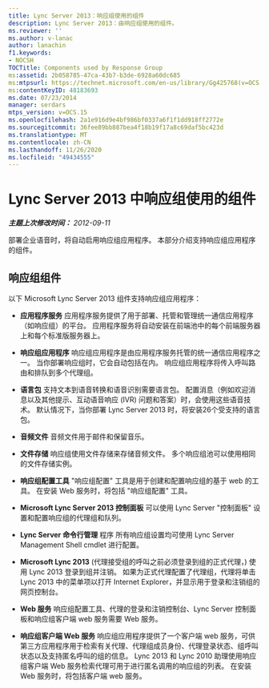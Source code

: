 ```yaml
---
title: Lync Server 2013：响应组使用的组件
description: Lync Server 2013：由响应组使用的组件。
ms.reviewer: ''
ms.author: v-lanac
author: lanachin
f1.keywords:
- NOCSH
TOCTitle: Components used by Response Group
ms:assetid: 2b058785-47ca-43b7-b3de-6928a60dc685
ms:mtpsurl: https://technet.microsoft.com/en-us/library/Gg425768(v=OCS.15)
ms:contentKeyID: 48183693
ms.date: 07/23/2014
manager: serdars
mtps_version: v=OCS.15
ms.openlocfilehash: 2a1e916d9e4bf986bf0337a6f1f1dd918ff2772e
ms.sourcegitcommit: 36fee89bb887bea4f18b19f17a8c69daf5bc423d
ms.translationtype: MT
ms.contentlocale: zh-CN
ms.lasthandoff: 11/26/2020
ms.locfileid: "49434555"
---
```

# <a name="components-used-by-response-group-in-lync-server-2013"></a>Lync Server 2013 中响应组使用的组件

<div data-xmlns="http://www.w3.org/1999/xhtml">

<div class="topic" data-xmlns="http://www.w3.org/1999/xhtml" data-msxsl="urn:schemas-microsoft-com:xslt" data-cs="https://msdn.microsoft.com/">

<div data-asp="https://msdn2.microsoft.com/asp">



</div>

<div id="mainSection">

<div id="mainBody">

<span> </span>

_**主题上次修改时间：** 2012-09-11_

部署企业语音时，将自动启用响应组应用程序。 本部分介绍支持响应组应用程序的组件。

<div>

## <a name="response-group-components"></a>响应组组件

以下 Microsoft Lync Server 2013 组件支持响应组应用程序：

  - **应用程序服务**   应用程序服务提供了用于部署、托管和管理统一通信应用程序（如响应组）的平台。 应用程序服务将自动安装在前端池中的每个前端服务器上和每个标准版服务器上。

  - **响应组应用程序**   响应组应用程序是由应用程序服务托管的统一通信应用程序之一。 当你部署响应组时，它会自动包括在内。 响应组应用程序将传入呼叫路由和排队到多个代理组。

  - **语言包**   支持文本到语音转换和语音识别需要语言包。 配置消息（例如欢迎消息以及其他提示、互动语音响应 (IVR) 问题和答案）时，会使用这些语音技术。 默认情况下，当你部署 Lync Server 2013 时，将安装26个受支持的语言包。

  - **音频文件**   音频文件用于邮件和保留音乐。

  - **文件存储**   响应组使用文件存储来存储音频文件。 多个响应组池可以使用相同的文件存储实例。

  - **响应组配置工具**   "响应组配置" 工具是用于创建和配置响应组的基于 web 的工具。 在安装 Web 服务时，将包括 "响应组配置" 工具。

  - **Microsoft Lync Server 2013 控制面板**   可以使用 Lync Server "控制面板" 设置和配置响应组的代理组和队列。

  - **Lync Server 命令行管理**   程序  所有响应组设置均可使用 Lync Server Management Shell cmdlet 进行配置。

  - **Microsoft Lync 2013**   (代理接受组的呼叫之前必须登录到组的正式代理，) 使用 Lync 2013 登录到组并注销。 如果为正式代理配置了代理组，代理将单击 Lync 2013 中的菜单项以打开 Internet Explorer，并显示用于登录和注销组的网页控制台。

  - **Web 服务**   响应组配置工具、代理的登录和注销控制台、Lync Server 控制面板和响应组客户端 web 服务需要 Web 服务。

  - **响应组客户端 Web 服务**   响应组应用程序提供了一个客户端 web 服务，可供第三方应用程序用于检索有关代理、代理组成员身份、代理登录状态、组呼叫状态以及支持匿名呼叫的组的信息。 Lync 2013 和 Lync 2010 助理使用响应组客户端 Web 服务检索代理可用于进行匿名调用的响应组的列表。 在安装 Web 服务时，将包括客户端 web 服务。

</div>

</div>

<span> </span>

</div>

</div>

</div>


